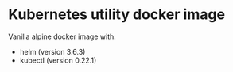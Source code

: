 # Kubernetes utility docker image

Vanilla alpine docker image with:
- helm (version 3.6.3)
- kubectl (version 0.22.1)
